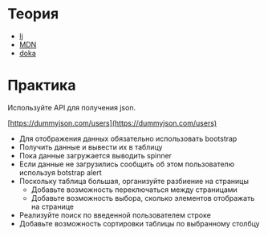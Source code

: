 # Теория

- [lj](https://learn.javascript.ru/fetch)
- [MDN](https://developer.mozilla.org/ru/docs/Web/API/Fetch_API/Using_Fetch)
- [doka](https://doka.guide/js/fetch/)

# Практика

Используйте API для получения json.

[https://dummyjson.com/users](https://dummyjson.com/users)

- Для отображения данных обязательно использовать bootstrap
- Получить данные и вывести их в таблицу
- Пока данные загружается выводить spinner
- Если данные не загрузились сообщить об этом пользователю используя botstrap alert
- Поскольку таблица большая, организуйте разбиение на страницы
  - Добавьте возможность переключаться между страницами
  - Добавьте возможность выбора, сколько элементов отображать на странице
- Реализуйте поиск по введенной пользователем строке
- Добавьте возможность сортировки таблицы по выбранному столбцу
